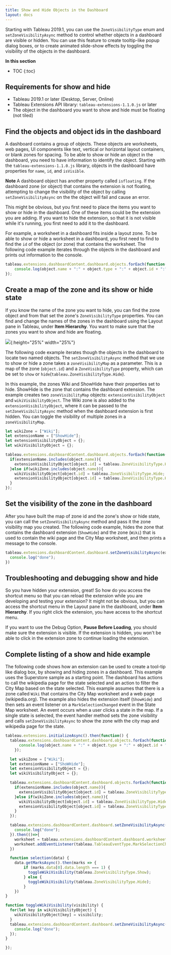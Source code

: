 ```yaml
---
title: Show and Hide Objects in the Dashboard
layout: docs
---
```


Starting with Tableau 2019.1, you can use the `ZoneVisibilityType` enum and `setZoneVisibilityAsync` method to control whether objects in a dashboard are visible or hidden. You can use this feature to create tooltip-like popup dialog boxes, or to create animated slide-show effects by toggling the visibility of the objects in the dashboard.

**In this section**

* TOC
{:toc}

## Requirements for show and hide 

* Tableau 2019.1 or later (Desktop, Server, Online)
* Tableau Extensions API library: `tableau-extensions-1.1.0.js` or later
* The object in the dashboard you want to show and hide must be floating (not tiled)


## Find the objects and object ids in the dashboard

A dashboard contains a group of objects. These objects are worksheets, web pages, UI components like text, vertical or horizontal layout containers, or blank zones for spacing. To be able to show or hide an object in the dashboard, you need to have information to identify the object. Starting with the `tableau-extensions-1.1.0.js` library, objects in the dashboard have properties for `name`, `id`, and `isVisible`.


<div class="alert alert-info"><b>Note </b>  A dashboard object has another property called <code>isfloating</code>. If the dashboard zone (or object) that contains the extension is not floating, attempting to change the visibility of the object by calling <code>setZoneVisibilityAsync</code> on the the object will fail and cause an error.
</div>

This might be obvious, but you first need to place the items you want to show or hide in the dashboard. One of these items could be the extension you are adding. If you want to hide the extension, so that it is not visible while it's running, you first need to add it to the dashboard.

For example, a worksheet in a dashboard fits inside a layout zone. To be able to show or hide a worksheet in a dashboard, you first need to find to find the `id` of the object (or zone) that contains the worksheet.
The following code example iterates through the objects in the dashboard and prints out information to the console.

```js
tableau.extensions.dashboardContent.dashboard.objects.forEach(function(object){
    console.log(object.name + ":" + object.type + ":" + object.id + ":" + object.isVisible);
});
```

## Create a map of the zone and its show or hide state

If you know the name of the zone you want to hide, you can find the zone object and from that set the zone's `ZoneVisibilityType` properties. You can find and change the names of the zones in the dashboard using the Layout pane in Tableau, under **Item Hierarchy**. You want to make sure that the zones you want to show and hide are floating. 

   ![]({{site.baseurl}}/assets/dashboard_layout_obj.png){:height="25%" width="25%"}


The following code example iterates though the objects in the dashboard to locate two named objects. The `setZoneVisibilityAsync` method that we use to show or hide a zone takes a `zoneVisibilityMap` as a parameter. This is a map of the zone (`object.id`) and a `ZoneVisibilityType` property, which can be set to `show` or `hide`(`tableau.ZoneVisibilityType.Hide`).  

In this example, the zones Wiki and ShowHide have their properties set to hide.
ShowHide is the zone that contains the dashboard extension. The example creates two `zoneVisibilityMap` objects: `extensionVisibilityObject` and `wikiVisibilityObject`. The Wiki zone is also added to the `extensionVisibilityObject`, where it can be passed to the `setZoneVisibilityAsync` method when the dashboard extension is first hidden. You can toggle the visibility of multiple zones in a `zoneVisibilityMap`.

```javascript 
let wikiZone = ["Wiki"];
let extensionName = ["ShowHide"];
let extensionVisibilityObject = {};
let wikiVisibilityObject = {};

tableau.extensions.dashboardContent.dashboard.objects.forEach(function(object){
  if(extensionName.includes(object.name)){
    extensionVisibilityObject[object.id] = tableau.ZoneVisibilityType.Hide;
  }else if(wikiZone.includes(object.name)){
    wikiVisibilityObject[object.id] = tableau.ZoneVisibilityType.Hide;
    extensionVisibilityObject[object.id] = tableau.ZoneVisibilityType.Hide;
  }
});
```

## Set the visibility of the zone in the dashboard

After you have built the map of zone id and the zone's show or hide state, you can call the `setZoneVisibilityAsync` method and pass it the zone visibility map you created. 
The following code example, hides the zone that contains the dashboard extension (`ShowHide`) and the zone (`Wiki`) that is used to contain the wiki page and the City Map worksheet, and then prints a message to the console.

```javascript
tableau.extensions.dashboardContent.dashboard.setZoneVisibilityAsync(extensionVisibilityObject).then(() => {
  console.log("done");
})
```

## Troubleshooting and debugging show and hide

So you have hidden your extension, great! So how do you access the shortcut menu so that you can reload the extension while you are developing and testing your extension? It might not be obvious, but you can access the shortcut menu in the Layout pane in the dashboard, under **Item Hierarchy**. If you right click the extension, you have access to the shortcut menu. 

If you want to use the Debug Option, **Pause Before Loading**, you should make sure the extension is visible. If the extension is hidden, you won't be able to click in the extension zone to continue loading the extension.


## Complete listing of a show and hide example

The following code shows how an extension can be used to create a tool-tip like dialog box, by showing and hiding zones in a dashboard. This example uses the Superstore sample as a starting point. The dashboard has actions to call the wikipedia page for the state selected and an action to filter the City Map based on the state selected. This example assumes that there is a zone called `Wiki` that contains the City Map worksheet and a web page (wikipedia.org). The example also hides the extension itself (`ShowHide`) and then sets an event listener on a `MarkSelectionChanged` event in the State Map worksheet. An event occurs when a user clicks a state in the map. If a single state is selected, the event handler method sets the zone visibility and calls `setZoneVisibilityAsync` to show the zone with the city map and wikipedia page for the state. 

```javascript
tableau.extensions.initializeAsync().then(function() {
  tableau.extensions.dashboardContent.dashboard.objects.forEach(function(object){
      console.log(object.name + ":" + object.type + ":" + object.id + ":" + object.isVisible);
    });

  let wikiZone = ["Wiki"];
  let extensionName = ["ShoWHide"];
  let extensionVisibilityObject = {};
  let wikiVisibilityObject = {};

  tableau.extensions.dashboardContent.dashboard.objects.forEach(function(object){
    if(extensionName.includes(object.name)){
      extensionVisibilityObject[object.id] = tableau.ZoneVisibilityType.Hide;
    }else if(wikiZone.includes(object.name)){
      wikiVisibilityObject[object.id] = tableau.ZoneVisibilityType.Hide;
      extensionVisibilityObject[object.id] = tableau.ZoneVisibilityType.Hide;
    }
  });

  tableau.extensions.dashboardContent.dashboard.setZoneVisibilityAsync(extensionVisibilityObject).then(() => {
    console.log("done");
  }).then(()=>{
    worksheet = tableau.extensions.dashboardContent.dashboard.worksheets.find(ws => ws.name === "State Map");
    worksheet.addEventListener(tableau.TableauEventType.MarkSelectionChanged, selection)
  })

  function selection(data) {
    data.getMarksAsync().then(marks => {
        if (marks.data[0].data.length === 1) {
          toggleWikiVisibility(tableau.ZoneVisibilityType.Show);
        } else {
          toggleWikiVisibility(tableau.ZoneVisibilityType.Hide); 
        }
    })
}

function toggleWikiVisibility(visibility) {
  for(let key in wikiVisibilityObject) {
    wikiVisibilityObject[key] = visibility;
  }
  tableau.extensions.dashboardContent.dashboard.setZoneVisibilityAsync(wikiVisibilityObject).then(() => {
    console.log("done");
  });
}

});
```
